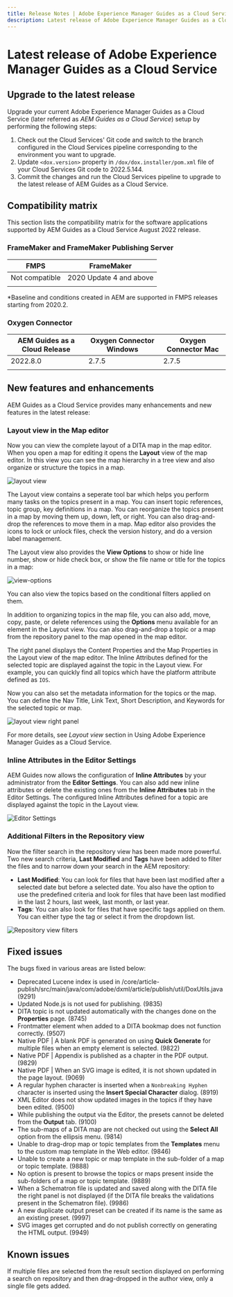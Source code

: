 ```yaml
---
title: Release Notes | Adobe Experience Manager Guides as a Cloud Service, August 2022 release
description: Latest release of Adobe Experience Manager Guides as a Cloud Service
---
```

# Latest release of Adobe Experience Manager Guides as a Cloud Service 

## Upgrade to the latest release

Upgrade your current Adobe Experience Manager Guides as a Cloud Service (later referred as *AEM Guides as a Cloud Service*) setup by performing the following steps:
1. Check out the Cloud Services' Git code and switch to the branch configured in the Cloud Services pipeline corresponding to the environment you want to upgrade.
2. Update `<dox.version>` property in `/dox/dox.installer/pom.xml` file of your Cloud Services Git code to 2022.5.144.
3. Commit the changes and run the Cloud Services pipeline to upgrade to the latest release of AEM Guides as a Cloud Service.

## Compatibility matrix

This section lists the compatibility matrix for the software applications supported by AEM Guides as a Cloud Service August 2022 release. 

### FrameMaker and FrameMaker Publishing Server

| FMPS | FrameMaker |
| --- | --- |
| Not compatible | 2020 Update 4 and above |
| | |

*Baseline and conditions created in AEM are supported in FMPS releases starting from 2020.2.

### Oxygen Connector

| AEM Guides as a Cloud Release | Oxygen Connector Windows | Oxygen Connector Mac | 
| --- | --- | --- |
| 2022.8.0 | 2.7.5 | 2.7.5 | 
|  |  |  |  


## New features and enhancements

AEM Guides as a Cloud Service provides many enhancements and new features in the latest release:

### Layout view in the Map editor

Now you can view the complete layout of a DITA map in the map editor. When you open a map for editing it opens the **Layout** view of the map editor. In this view you can see the map hierarchy in a tree view and also organize or structure the topics in a map. 

![layout view](assets/layout-view-map.png)

The Layout view contains a seperate tool bar which helps you perform many tasks on the topics present in a map. 
You can insert topic references, topic group, key definitions in a map. You can reorganize the topics present in a map by moving them up, down, left, or right. You can also drag-and-drop the references to move them in a map. Map editor also provides the icons to  lock or unlock files, check the version history, and do a version label management. 


The Layout view also provides the **View Options** to show or hide line number, show or hide check box, or show the file name or title  for the topics in a map:


![view-options](assets/view-options.png)

You can also view the topics based on the conditional filters applied on them.

In addition to organizing topics in the map file, you can also add, move, copy, paste, or delete references using the **Options** menu available for an element in the Layout view. You can also drag-and-drop a topic or a map from the repository panel to the map opened in the map editor.

The right panel displays the Content Properties and the Map Properties in the Layout view of the map editor. The Inline Attributes defined for the selected topic are displayed against the topic in the Layout view. For example, you can quickly find all topics which have the platform attribute defined as `IOS`.

Now you can also set the metadata information for the topics or the map. You can define the Nav Title, Link Text, Short Description, and Keywords for the selected topic or map. 

![layout view right panel](assets/layout-inline-attributes.png)

For more details, see *Layout view* section in Using Adobe Experience Manager Guides as a Cloud Service.

### Inline Attributes in the Editor Settings

AEM Guides now allows the configuration of **Inline Attributes** by your administrator from the **Editor Settings**. You can also add new inline attributes or delete the existing ones from the **Inline Attributes** tab in the Editor Settings. 
The configured Inline Attributes defined for a topic are displayed against the topic in the Layout view. 

![Editor Settings](assets/editor-settings-inline-attributes.png)


### Additional Filters in the Repository view

Now the filter search in the repository view has been made more powerful. Two new search criteria, **Last Modified** and **Tags** have been added to filter the files and to narrow down your search in the AEM repository:
* **Last Modified**: You can look for files that have been last modified after a selected date but before a selected date. You also have the option to use the predefined criteria  and look for files that have been last modified in the last 2 hours, last week, last month, or last year.
* **Tags**: You can also look for files that have specific tags applied on them. You can either type the tag or select it from the dropdown list.
 
![Repository view filters](assets/repo-filter-search.png)


## Fixed issues

The bugs fixed in various areas are listed below:

* Deprecated Lucene index is used in  /core/article-publish/src/main/java/com/adobe/dxml/article/publish/util/DoxUtils.java  (9291)
* Updated Node.js is not used for publishing. (9835) 
* DITA topic is not updated automatically with the changes done on the **Properties** page. (8745)
* Frontmatter element when added to a DITA bookmap does not function correctly. (9507)
* Native PDF | A blank PDF is generated on using **Quick Generate** for multiple files when an empty element is selected. (9822)
* Native PDF | Appendix is published as a chapter in the PDF output. (9829) 
* Native PDF | When an SVG image is edited, it is not shown updated in the page layout. (9069)
* A regular hyphen character is inserted when a `Nonbreaking Hyphen` character is inserted using the **Insert Special Character** dialog. (8919)
* XML Editor does not show updated images in the topics if they have been edited. (9500)
* While publishing the output via the Editor, the presets cannot be deleted from the **Output** tab. (9100)
* The sub-maps of a DITA map are not checked out using the **Select All** option from the ellipsis menu. (9814)
* Unable to drag-drop map or topic templates from the **Templates** menu to the custom map template in the Web editor. (9846)
* Unable to create a new topic or map template in the sub-folder of a map or topic template. (9888)
* No option is present to browse the topics or maps present inside the sub-folders of a map or topic template. (9889)
* When a Schematron file is updated and saved along with the DITA file the right panel is not displayed (if the DITA file breaks the validations present in the Schematron file). (9986)
* A new duplicate output preset can be created if its name is the same as an existing preset. (9997)
* SVG images get corrupted and do not publish correctly on generating the HTML output. (9949)


## Known issues

If multiple files are selected from the result section displayed on performing a search on repository and then drag-dropped in the author view, only a single file gets added.